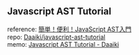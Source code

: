 ## Javascript AST Tutorial
reference: [簡単！便利！JavaScript AST入門](https://rabbit-house.tokyo/ast-book-sample-10-16-rev3.pdf)  
repo: [Daaiki/javascript-ast-tutorial](https://github.com/Daaiki/javascript-ast-tutorial)  
memo: [Javascript AST Tutorial - Daaiki](https://scrapbox.io/Daaiki/Javascript_AST_Tutorial)